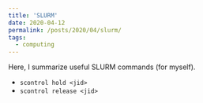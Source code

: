 ```yaml
---
title: 'SLURM'
date: 2020-04-12
permalink: /posts/2020/04/slurm/
tags:
  - computing
---
```


Here, I summarize useful SLURM commands (for myself).

- `scontrol hold <jid>`
- `scontrol release <jid>`
